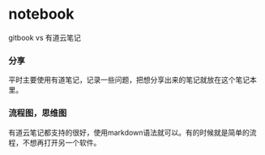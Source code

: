 # notebook

gitbook vs 有道云笔记

### 分享

平时主要使用有道笔记，记录一些问题，把想分享出来的笔记就放在这个笔记本里。


### 流程图，思维图

有道云笔记都支持的很好，使用markdown语法就可以。有的时候就是简单的流程，不想再打开另一个软件。